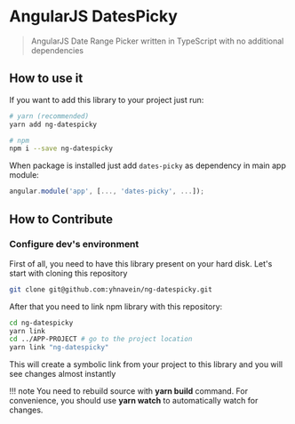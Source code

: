 # AngularJS DatesPicky

> AngularJS Date Range Picker written in TypeScript with no additional dependencies

## How to use it

If you want to add this library to your project just run:

```sh
# yarn (recommended)
yarn add ng-datespicky

# npm
npm i --save ng-datespicky
```

When package is installed just add `dates-picky` as dependency in main app module:

```js
angular.module('app', [..., 'dates-picky', ...]);
```

## How to Contribute

### Configure dev's environment

First of all, you need to have this library present on your hard disk. Let's start with cloning this repository

```sh
git clone git@github.com:yhnavein/ng-datespicky.git
```

After that you need to link npm library with this repository:

```sh
cd ng-datespicky
yarn link
cd ../APP-PROJECT # go to the project location
yarn link "ng-datespicky"
```

This will create a symbolic link from your project to this library and you will see changes almost instantly

!!! note
    You need to rebuild source with **yarn build** command. For convenience, you should use **yarn watch** to automatically watch for changes.
